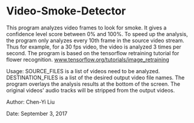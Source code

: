 # Video-Smoke-Detector

This program analyzes video frames to look for smoke.
It gives a confidence level score between 0% and 100%.
To speed up the analysis, the program only analyzes every 10th frame in the source video stream.
Thus for example, for a 30 fps video, the video is analyzed 3 times per second.
The program is based on the tensorflow retraining tutorial for flower recognition.
www.tensorflow.org/tutorials/image_retraining


Usage:
SOURCE_FILES is a list of videos need to be analyzed.
DESTINATION_FILES is a list of the desired output video file names.
The program overlays the analysis results at the bottom of the screen.
The original videos' audio tracks will be stripped from the output videos.


Author: Chen-Yi Liu

Date: September 3, 2017
